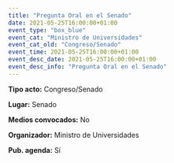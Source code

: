 ---
title: "Pregunta Oral en el Senado"
date: 2021-05-25T16:00:00+01:00
event_type: "box_blue" 
event_cat: "Ministro de Universidades"
event_cat_old: "Congreso/Senado"
event_time: 2021-05-25T16:00:00+01:00
event_desc_date: 2021-05-25T16:00:00+01:00
event_desc_info: "Pregunta Oral en el Senado"
---<p class="card-light list_schedule_description"><b>Tipo acto:</b> Congreso/Senado
</p><p class="card-light list_schedule_description"><b>Lugar:</b> Senado
</p><p class="card-light list_schedule_description"><b>Medios convocados:</b> No
</p><p class="card-light list_schedule_description"><b>Organizador:</b> Ministro de Universidades </p><p class="card-light list_schedule_description"><b>Pub. agenda:</b> Sí
</p>